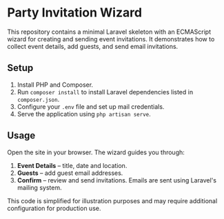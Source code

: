 # Party Invitation Wizard

This repository contains a minimal Laravel skeleton with an ECMAScript wizard for creating and sending event invitations. It demonstrates how to collect event details, add guests, and send email invitations.

## Setup
1. Install PHP and Composer.
2. Run `composer install` to install Laravel dependencies listed in `composer.json`.
3. Configure your `.env` file and set up mail credentials.
4. Serve the application using `php artisan serve`.

## Usage
Open the site in your browser. The wizard guides you through:
1. **Event Details** – title, date and location.
2. **Guests** – add guest email addresses.
3. **Confirm** – review and send invitations. Emails are sent using Laravel's mailing system.

This code is simplified for illustration purposes and may require additional configuration for production use.
